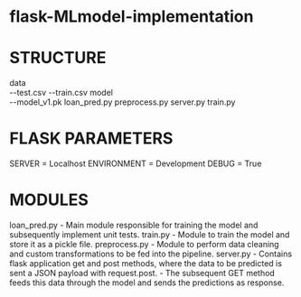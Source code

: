 # flask-MLmodel-implementation

STRUCTURE
=========
data\
  --test.csv
  --train.csv
model\
  --model_v1.pk
loan_pred.py
preprocess.py
server.py
train.py

FLASK PARAMETERS
================
SERVER = Localhost
ENVIRONMENT = Development
DEBUG = True

MODULES
=======
loan_pred.py - Main module responsible for training the model and subsequently implement unit tests.
train.py - Module to train the model and store it as a pickle file.
preprocess.py - Module to perform data cleaning and custom transformations to be fed into the pipeline.
server.py - Contains flask application get and post methods, where the data to be predicted is sent a JSON payload with request.post.
          - The subsequent GET method feeds this data through the model and sends the predictions as response.
